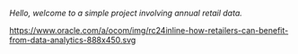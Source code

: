 *Hello, welcome to a simple project involving annual retail data.*

https://www.oracle.com/a/ocom/img/rc24inline-how-retailers-can-benefit-from-data-analytics-888x450.svg
